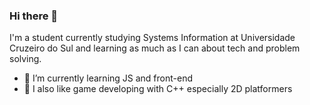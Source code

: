 ### Hi there 👋

I'm a student currently studying Systems Information at Universidade Cruzeiro do Sul and learning as much as I can about tech and problem solving.

- 🌱 I’m currently learning JS and front-end
- 🍳 I also like game developing with C++ especially 2D platformers
